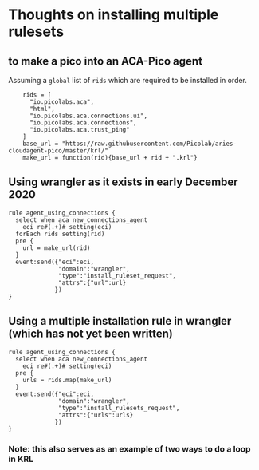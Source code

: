 # Thoughts on installing multiple rulesets
## to make a pico into an ACA-Pico agent

Assuming a `global` list of `rids` which are required to be installed in order.

```
    rids = [
      "io.picolabs.aca",
      "html",
      "io.picolabs.aca.connections.ui",
      "io.picolabs.aca.connections",
      "io.picolabs.aca.trust_ping"
    ]
    base_url = "https://raw.githubusercontent.com/Picolab/aries-cloudagent-pico/master/krl/"
    make_url = function(rid){base_url + rid + ".krl"}
```

## Using wrangler as it exists in early December 2020

```
rule agent_using_connections {
  select when aca new_connections_agent
    eci re#(.+)# setting(eci)
  forEach rids setting(rid)
  pre {
    url = make_url(rid)
  }
  event:send({"eci":eci,
              "domain":"wrangler",
              "type":"install_ruleset_request",
              "attrs":{"url":url}
             })
}
```

## Using a multiple installation rule in wrangler (which has not yet been written)
```
rule agent_using_connections {
  select when aca new_connections_agent
    eci re#(.+)# setting(eci)
  pre {
    urls = rids.map(make_url)
  }
  event:send({"eci":eci,
              "domain":"wrangler",
              "type":"install_rulesets_request",
              "attrs":{"urls":urls}
             })
}
```

### Note: this also serves as an example of two ways to do a loop in KRL
